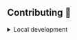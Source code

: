 ## Contributing 🙏

<details>
  <summary>Local development</summary>
  
  ```bash
  # Install dependencies
  npm install
  
  # Develop with the playground
  npm run dev

  # Develop the docs
  npm run docs:dev
  
  # Run ESLint
  npm run lint
  
  # Run Vitest
  npm run test
  npm run test:watch
  ```
</details>
